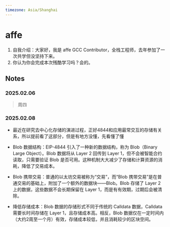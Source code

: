 ```yaml
---
timezone: Asia/Shanghai
---
```


# affe

1. 自我介绍：大家好，我是 affe GCC Contributor，全栈工程师，去年参加了一次共学但没坚持下来。
2. 你认为你会完成本次残酷学习吗？会的。

## Notes

<!-- Content_START -->

### 2025.02.06
> 周四


### 2025.02.08

- 最近在研究去中心化存储的演进过程，正好4844和应用最常交互的存储有关系，所以提前看了这部分，但是有地方没懂，先看懂了懂

- Blob 数据结构：EIP-4844 引入了一种新的数据结构，称为 Blob（Binary Large Object）。Blob 数据将从 Layer 2 回传到 Layer 1，但不会被智能合约读取，只需要验证 Blob 是否可用。这种机制大大减少了存储和计算资源的消耗，降低了交易成本。

- Blob 携带交易：普通的以太坊交易被称为“交易”，而“Blob 携带交易”是在普通交易的基础上，附加了一个额外的数据块——Blob。Blob 存储了 Layer 2 上的数据，这些数据不会长期保留在 Layer 1，而是有有效期，过期后会被清除。

- 降低存储成本：Blob 数据的存储形式不同于传统的 Calldata 数据，Calldata 需要长时间存储在 Layer 1，且存储成本高。相反，Blob 数据仅在一定时间内（大约2周至一个月）有效，存储成本较低，并且消耗较少的区块空间。

